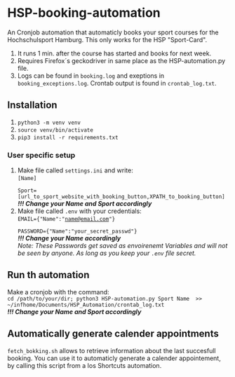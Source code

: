 # HSP-booking-automation
An Cronjob automation that automaticly books your sport courses for the Hochschulsport Hamburg. This only works for the HSP "Sport-Card".



1. It runs 1 min. after the course has started and books for next week.
2. Requires Firefox´s geckodriver in same place as the HSP-automation.py file.
3. Logs can be found in `booking.log` and exeptions in `booking_exceptions.log`. Crontab output is found in `crontab_log.txt`. 

## Installation
1. `python3 -m venv venv`
2. `source venv/bin/activate`
3.  `pip3 install -r requirements.txt`

### User specific setup
1. Make file called `settings.ini` and write:\
    <code>[Name]\
    Sport=[url_to_sport_website_with_booking_button,XPATH_to_booking_button]</code>\
     <em><strong>!!! Change your Name and Sport accordingly</strong></em>
2. Make file called `.env` with your credentials:\
<code>EMAIL={"Name":"name@email.com"}\
PASSWORD={"Name":"your_secret_passwd"}</code>\
 <em><strong>!!! Change your Name accordingly</strong></em>
\
*Note: These Passwords get saved as envoirenemt Variables and will not be seen by anyone. As long as you keep your `.env` file secret.*

## Run th automation
Make a cronjob with the command:\
 `cd /path/to/your/dir; python3 HSP-automation.py Sport Name  >> ~/infhome/Documents/HSP_Automation/crontab_log.txt`\
 <em><strong>!!! Change your Name and Sport accordingly</strong></em>

## Automatically generate calender appointments
`fetch_bokking.sh` allows to retrieve information about the last succesfull booking. You can use it to automaticly generate a calender appointement, by calling this script from a Ios Shortcuts automation.